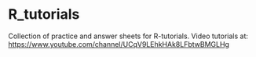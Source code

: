 # R_tutorials

Collection of practice and answer sheets for R-tutorials.
Video tutorials at: https://www.youtube.com/channel/UCqV9LEhkHAk8LFbtwBMGLHg
